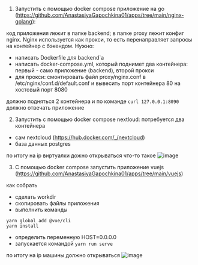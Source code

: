 1) Запустить с помощью docker compose приложение на go (https://github.com/AnastasiyaGapochkina01/apps/tree/main/nginx-golang):

код приложения лежит в папке backend; в папке proxy лежит конфиг nginx. Nginx используется как прокси, то есть перенаправляет запросы на контейнер с бэкендом. Нужно:
- написать Dockerfile для backend`a
- написать docker-compose.yml, который поднимет два контейнера: первый  - само приложение (backend), второй прокси
- для прокси: смонтировать файл proxy/nginx.conf в /etc/nginx/conf.d/default.conf и вывесить порт контейнера 80 на хостовый порт 8080

должно подняться 2 контейнера и по команде ```curl 127.0.0.1:8090``` должно отвечать приложение

2) Запустить с помощью docker compose nextloud:
потребуется два контейнера
- сам nextcloud (https://hub.docker.com/_/nextcloud)
- база данных postgres

по итогу на ip виртуалки дожно открываться что-то такое
![image](https://github.com/user-attachments/assets/51b50b45-cd85-47c7-a9cf-d212453f439a)

3) С помощью docker compose запустить приложение vuejs (https://github.com/AnastasiyaGapochkina01/apps/tree/main/vuejs)

как собрать
- сделать workdir
- скопировать файлы приложения
- выполнить команды
```
yarn global add @vue/cli
yarn install
```
- определить переменную HOST=0.0.0.0
- запускается командой ```yarn run serve```

по итогу на ip машины должно открываться
![image](https://github.com/user-attachments/assets/bee1b053-e8b0-489e-8659-7d5803de74ea)
